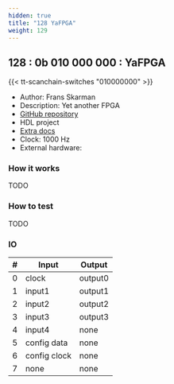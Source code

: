 ```yaml
---
hidden: true
title: "128 YaFPGA"
weight: 129
---
```


## 128 : 0b 010 000 000 : YaFPGA

{{< tt-scanchain-switches "010000000" >}}

* Author: Frans Skarman
* Description: Yet another FPGA
* [GitHub repository](https://github.com/TheZoq2/smolfpga)
* HDL project
* [Extra docs](TODO)
* Clock: 1000 Hz
* External hardware: 



### How it works

TODO

### How to test

TODO

### IO

| # | Input        | Output       |
|---|--------------|--------------|
| 0 | clock  | output0 |
| 1 | input1  | output1 |
| 2 | input2  | output2 |
| 3 | input3  | output3 |
| 4 | input4  | none |
| 5 | config data  | none |
| 6 | config clock  | none |
| 7 | none  | none |
